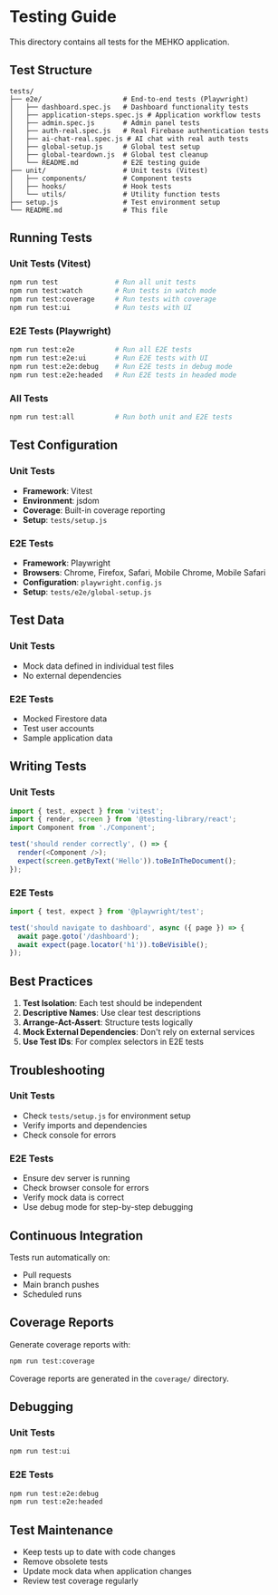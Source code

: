 # Testing Guide

This directory contains all tests for the MEHKO application.

## Test Structure

```
tests/
├── e2e/                    # End-to-end tests (Playwright)
│   ├── dashboard.spec.js   # Dashboard functionality tests
│   ├── application-steps.spec.js # Application workflow tests
│   ├── admin.spec.js       # Admin panel tests
│   ├── auth-real.spec.js   # Real Firebase authentication tests
│   ├── ai-chat-real.spec.js # AI chat with real auth tests
│   ├── global-setup.js     # Global test setup
│   ├── global-teardown.js  # Global test cleanup
│   └── README.md           # E2E testing guide
├── unit/                   # Unit tests (Vitest)
│   ├── components/         # Component tests
│   ├── hooks/              # Hook tests
│   └── utils/              # Utility function tests
├── setup.js                # Test environment setup
└── README.md               # This file
```

## Running Tests

### Unit Tests (Vitest)
```bash
npm run test              # Run all unit tests
npm run test:watch        # Run tests in watch mode
npm run test:coverage     # Run tests with coverage
npm run test:ui           # Run tests with UI
```

### E2E Tests (Playwright)
```bash
npm run test:e2e          # Run all E2E tests
npm run test:e2e:ui       # Run E2E tests with UI
npm run test:e2e:debug    # Run E2E tests in debug mode
npm run test:e2e:headed   # Run E2E tests in headed mode
```

### All Tests
```bash
npm run test:all          # Run both unit and E2E tests
```

## Test Configuration

### Unit Tests
- **Framework**: Vitest
- **Environment**: jsdom
- **Coverage**: Built-in coverage reporting
- **Setup**: `tests/setup.js`

### E2E Tests
- **Framework**: Playwright
- **Browsers**: Chrome, Firefox, Safari, Mobile Chrome, Mobile Safari
- **Configuration**: `playwright.config.js`
- **Setup**: `tests/e2e/global-setup.js`

## Test Data

### Unit Tests
- Mock data defined in individual test files
- No external dependencies

### E2E Tests
- Mocked Firestore data
- Test user accounts
- Sample application data

## Writing Tests

### Unit Tests
```javascript
import { test, expect } from 'vitest';
import { render, screen } from '@testing-library/react';
import Component from './Component';

test('should render correctly', () => {
  render(<Component />);
  expect(screen.getByText('Hello')).toBeInTheDocument();
});
```

### E2E Tests
```javascript
import { test, expect } from '@playwright/test';

test('should navigate to dashboard', async ({ page }) => {
  await page.goto('/dashboard');
  await expect(page.locator('h1')).toBeVisible();
});
```

## Best Practices

1. **Test Isolation**: Each test should be independent
2. **Descriptive Names**: Use clear test descriptions
3. **Arrange-Act-Assert**: Structure tests logically
4. **Mock External Dependencies**: Don't rely on external services
5. **Use Test IDs**: For complex selectors in E2E tests

## Troubleshooting

### Unit Tests
- Check `tests/setup.js` for environment setup
- Verify imports and dependencies
- Check console for errors

### E2E Tests
- Ensure dev server is running
- Check browser console for errors
- Verify mock data is correct
- Use debug mode for step-by-step debugging

## Continuous Integration

Tests run automatically on:
- Pull requests
- Main branch pushes
- Scheduled runs

## Coverage Reports

Generate coverage reports with:
```bash
npm run test:coverage
```

Coverage reports are generated in the `coverage/` directory.

## Debugging

### Unit Tests
```bash
npm run test:ui
```

### E2E Tests
```bash
npm run test:e2e:debug
npm run test:e2e:headed
```

## Test Maintenance

- Keep tests up to date with code changes
- Remove obsolete tests
- Update mock data when application changes
- Review test coverage regularly
